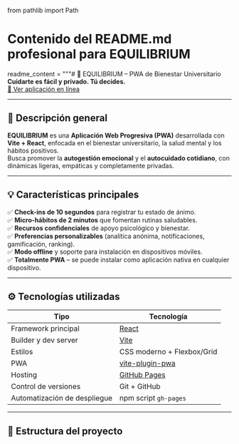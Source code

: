 from pathlib import Path

# Contenido del README.md profesional para EQUILIBRIUM
readme_content = """# 🌱 EQUILIBRIUM – PWA de Bienestar Universitario  
**Cuidarte es fácil y privado. Tú decides.**  
[🔗 Ver aplicación en línea](https://masterlap78.github.io/Bienestar/)

---

## 🧭 Descripción general

**EQUILIBRIUM** es una **Aplicación Web Progresiva (PWA)** desarrollada con **Vite + React**, enfocada en el bienestar universitario, la salud mental y los hábitos positivos.  
Busca promover la **autogestión emocional** y el **autocuidado cotidiano**, con dinámicas ligeras, empáticas y completamente privadas.

---

## 💡 Características principales

✅ **Check-ins de 10 segundos** para registrar tu estado de ánimo.  
✅ **Micro-hábitos de 2 minutos** que fomentan rutinas saludables.  
✅ **Recursos confidenciales** de apoyo psicológico y bienestar.  
✅ **Preferencias personalizables** (analítica anónima, notificaciones, gamificación, ranking).  
✅ **Modo offline** y soporte para instalación en dispositivos móviles.  
✅ **Totalmente PWA** – se puede instalar como aplicación nativa en cualquier dispositivo.

---

## ⚙️ Tecnologías utilizadas

| Tipo | Tecnología |
|------|-------------|
| Framework principal | [React](https://react.dev/) |
| Builder y dev server | [Vite](https://vitejs.dev/) |
| Estilos | CSS moderno + Flexbox/Grid |
| PWA | [vite-plugin-pwa](https://vite-pwa-org.netlify.app/) |
| Hosting | [GitHub Pages](https://pages.github.com/) |
| Control de versiones | Git + GitHub |
| Automatización de despliegue | npm script `gh-pages` |

---

## 🧩 Estructura del proyecto


